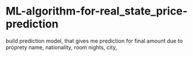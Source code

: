 # ML-algorithm-for-real_state_price-prediction
build prediction model, that gives me prediction for final amount due to proprety name, nationality, room nights, city,
